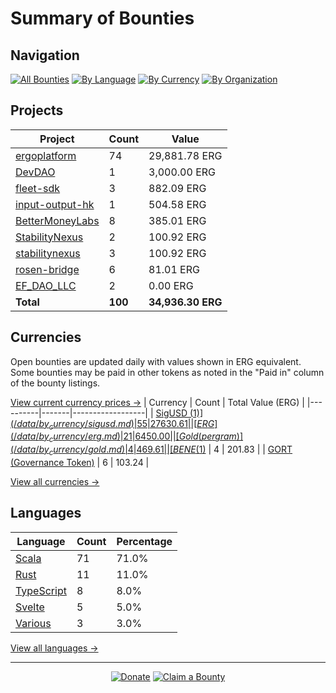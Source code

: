 <!-- GENERATED FILE - DO NOT EDIT DIRECTLY -->
<!-- Generated on: 2025-08-17 12:46:40 -->

# Summary of Bounties

## Navigation

[![All Bounties](https://img.shields.io/badge/All%20Bounties-100-blue)](/data/all.md) [![By Language](https://img.shields.io/badge/By%20Language-7-green)](/data/summary.md#languages) [![By Currency](https://img.shields.io/badge/By%20Currency-7-yellow)](/data/summary.md#currencies) [![By Organization](https://img.shields.io/badge/By%20Organization-9-orange)](/data/summary.md#projects)

## Projects

| Project | Count | Value |
|----------|-------|-------|
| [ergoplatform](/data/by_org/ergoplatform.md) | 74 | 29,881.78 ERG |
| [DevDAO](/data/by_org/devdao.md) | 1 | 3,000.00 ERG |
| [fleet-sdk](/data/by_org/fleet-sdk.md) | 3 | 882.09 ERG |
| [input-output-hk](/data/by_org/input-output-hk.md) | 1 | 504.58 ERG |
| [BetterMoneyLabs](/data/by_org/bettermoneylabs.md) | 8 | 385.01 ERG |
| [StabilityNexus](/data/by_org/stabilitynexus.md) | 2 | 100.92 ERG |
| [stabilitynexus](/data/by_org/stabilitynexus.md) | 3 | 100.92 ERG |
| [rosen-bridge](/data/by_org/rosen-bridge.md) | 6 | 81.01 ERG |
| [EF_DAO_LLC](/data/by_org/ef_dao_llc.md) | 2 | 0.00 ERG |
| **Total** | **100** | **34,936.30 ERG** |

## Currencies

Open bounties are updated daily with values shown in ERG equivalent. Some bounties may be paid in other tokens as noted in the "Paid in" column of the bounty listings.

[View current currency prices →](/data/currency_prices.md)
| Currency | Count | Total Value (ERG) |
|----------|-------|------------------|
| [SigUSD ($1)](/data/by_currency/sigusd.md) | 55 | 27630.61 |
| [ERG](/data/by_currency/erg.md) | 21 | 6450.00 |
| [Gold (per gram)](/data/by_currency/gold.md) | 4 | 469.61 |
| [BENE ($1)](/data/by_currency/bene.md) | 4 | 201.83 |
| [GORT (Governance Token)](/data/by_currency/gort.md) | 6 | 103.24 |

[View all currencies →](/data/by_currency/)

## Languages

| Language | Count | Percentage |
|----------|-------|------------|
| [Scala](/data/by_language/scala.md) | 71 | 71.0% |
| [Rust](/data/by_language/rust.md) | 11 | 11.0% |
| [TypeScript](/data/by_language/typescript.md) | 8 | 8.0% |
| [Svelte](/data/by_language/svelte.md) | 5 | 5.0% |
| [Various](/data/by_language/various.md) | 3 | 3.0% |

[View all languages →](/data/by_language/)



---

<div align="center">
  <p>
    <a href="../docs/donate.md"><img src="https://img.shields.io/badge/❤️%20Donate-F44336" alt="Donate"></a>
    <a href="../docs/bounty-submission-guide.md#reserving-a-bounty"><img src="https://img.shields.io/badge/🔒%20How%20To%20Claim-4CAF50" alt="Claim a Bounty"></a>
  </p>
</div>


<!-- END OF GENERATED CONTENT -->
